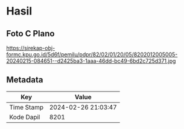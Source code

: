 # Hasil

## Foto C Plano

https://sirekap-obj-formc.kpu.go.id/5d6f/pemilu/pdpr/82/02/01/20/05/8202012005005-20240215-084651--d2425ba3-1aaa-46dd-bc49-6bd2c725d371.jpg


## Metadata

| Key        | Value               |
| ---------- | ------------------- |
| Time Stamp | 2024-02-26 21:03:47 |
| Kode Dapil | 8201                |




